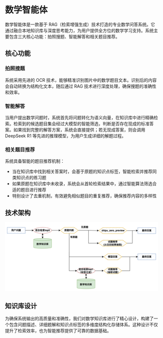 # 数学智能体

数学智能体是一款基于 RAG（检索增强生成）技术打造的专业数学问答系统。它通过融合本地知识库与深度思考能力，为用户提供全方位的数学学习支持。系统主要包含三大核心功能：拍照搜题、智能解答和相关题目推荐。

## 核心功能

### 拍照搜题
系统采用先进的 OCR 技术，能够精准识别图片中的数学题目文本。识别后的内容会自动转换为结构化文本，随后通过 RAG 技术进行深度处理，确保搜题的准确性和效率。

### 智能解答
当用户提出数学问题时，系统首先将问题转化为语义向量，在知识库中进行精确检索。检索到的候选题目集会经过大模型的智能筛选，判断是否存在现成的标准答案。如果找到完整的解答方案，系统会直接提供；若无现成答案，则会调用 DeepSeek R1 等先进的推理模型，为用户生成详细的解题过程。

### 相关题目推荐
系统具备智能的题目推荐机制：
- 当在知识库中找到相关答案时，会基于原题的知识点标签，智能检索并推荐同类知识点的练习题
- 如果原题在知识库中未收录，系统会从首轮检索结果中，通过智能算法筛选合适的题目进行推荐
- 特别设计了去重机制，有效避免相似题目的重复推荐，确保推荐内容的多样性

## 技术架构
![数学智能体框架](../assets/imgs/math.png)   

## 知识库设计
为确保系统输出的高质量和准确性，我们对数学知识库进行了精心设计，构建了一个包含问题描述、详细题解和知识点标签的多维度结构化存储体系。这种设计不仅提升了检索效率，也为智能推荐提供了可靠的数据基础。